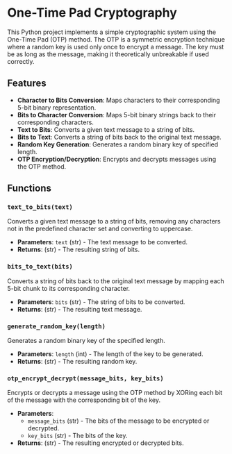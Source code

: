 # One-Time Pad Cryptography

This Python project implements a simple cryptographic system using the One-Time Pad (OTP) method. The OTP is a symmetric encryption technique where a random key is used only once to encrypt a message. The key must be as long as the message, making it theoretically unbreakable if used correctly.

## Features
- **Character to Bits Conversion**: Maps characters to their corresponding 5-bit binary representation.
- **Bits to Character Conversion**: Maps 5-bit binary strings back to their corresponding characters.
- **Text to Bits**: Converts a given text message to a string of bits.
- **Bits to Text**: Converts a string of bits back to the original text message.
- **Random Key Generation**: Generates a random binary key of specified length.
- **OTP Encryption/Decryption**: Encrypts and decrypts messages using the OTP method.

## Functions

### `text_to_bits(text)`
Converts a given text message to a string of bits, removing any characters not in the predefined character set and converting to uppercase.
- **Parameters**: `text` (str) - The text message to be converted.
- **Returns**: (str) - The resulting string of bits.

### `bits_to_text(bits)`
Converts a string of bits back to the original text message by mapping each 5-bit chunk to its corresponding character.
- **Parameters**: `bits` (str) - The string of bits to be converted.
- **Returns**: (str) - The resulting text message.

### `generate_random_key(length)`
Generates a random binary key of the specified length.
- **Parameters**: `length` (int) - The length of the key to be generated.
- **Returns**: (str) - The resulting random key.

### `otp_encrypt_decrypt(message_bits, key_bits)`
Encrypts or decrypts a message using the OTP method by XORing each bit of the message with the corresponding bit of the key.
- **Parameters**: 
  - `message_bits` (str) - The bits of the message to be encrypted or decrypted.
  - `key_bits` (str) - The bits of the key.
- **Returns**: (str) - The resulting encrypted or decrypted bits.

